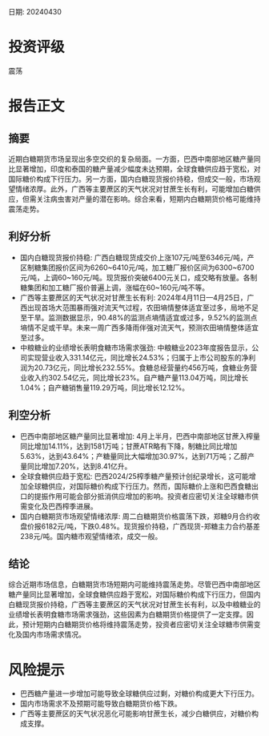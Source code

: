 
日期: 20240430

# 投资评级

震荡

# 报告正文

## 摘要

近期白糖期货市场呈现出多空交织的复杂局面。一方面，巴西中南部地区糖产量同比显著增加，印度和泰国的糖产量减少幅度未达预期，全球食糖供应趋于宽松，对国际糖价构成下行压力。另一方面，国内白糖现货报价持稳，但成交一般，市场观望情绪浓厚。此外，广西等主要蔗区的天气状况对甘蔗生长有利，可能增加白糖供应，但需关注病虫害对产量的潜在影响。综合来看，短期内白糖期货价格可能维持震荡走势。

## 利好分析

* 国内白糖现货报价持稳: 广西白糖现货成交价上涨107元/吨至6346元/吨，产区制糖集团报价区间为6260~6410元/吨，加工糖厂报价区间为6300~6700元/吨，上调60~160元/吨。现货报价突破6400元关口，成交略有放量。各制糖集团和加工糖厂报价普遍上调，涨幅在60~160元/吨不等。
* 广西等主要蔗区的天气状况对甘蔗生长有利: 2024年4月11日—4月25日，广西出现首场大范围暴雨强对流天气过程，农田墒情整体适宜至过多，局地不足至干旱。监测数据显示，90.48%的监测点墒情适宜或过多，9.52%的监测点墒情不足或干旱。未来一周广西多降雨伴强对流天气，预测农田墒情整体适宜至过多。
* 中粮糖业的业绩增长表明食糖市场需求强劲: 中粮糖业2023年度报告显示，公司实现营业收入331.14亿元，同比增长24.53%；归属于上市公司股东的净利润为20.73亿元，同比增长232.55%。食糖总经营量约456万吨，食糖业务营业收入约302.54亿元，同比增长23%。自产糖产量113.04万吨，同比增长1.04%；自产糖销售量119.29万吨，同比增长12.12%。

## 利空分析

* 巴西中南部地区糖产量同比显著增加: 4月上半月，巴西中南部地区甘蔗入榨量同比增加14.11%，达到1581万吨；甘蔗ATR略有下降，制糖比同比增加5.63%，达到43.64%；产糖量同比大幅增加30.97%，达到71万吨；乙醇产量同比增加7.20%，达到8.41亿升。
* 全球食糖供应趋于宽松: 巴西2024/25榨季糖产量预计创纪录增长，这可能增加全球糖供应，对国际糖价构成下行压力。然而，国际糖价上涨和巴西食糖出口的提振作用可能会部分抵消供应增加的影响。投资者应密切关注全球糖市供需变化及巴西榨季进展。
* 国内白糖期货市场观望情绪浓厚: 周二白糖期货价格震荡下跌，郑糖9月合约收盘价报6182元/吨，下跌0.48%。现货报价持稳，广西现货-郑糖主力合约基差238元/吨。国内糖市观望情绪浓，成交一般。

## 结论

综合近期市场信息，白糖期货市场短期内可能维持震荡走势。尽管巴西中南部地区糖产量同比显著增加，全球食糖供应趋于宽松，对国际糖价构成下行压力，但国内白糖现货报价持稳，广西等主要蔗区的天气状况对甘蔗生长有利，以及中粮糖业的业绩增长表明食糖市场需求强劲，这些因素为白糖期货价格提供了一定支撑。因此，预计短期内白糖期货价格将维持震荡走势，投资者应密切关注全球糖市供需变化及国内市场需求情况。

# 风险提示

* 巴西糖产量进一步增加可能导致全球糖供应过剩，对糖价构成更大下行压力。
* 国内市场需求不及预期可能导致白糖期货价格下跌。
* 广西等主要蔗区的天气状况恶化可能影响甘蔗生长，减少白糖供应，对糖价构成支撑。
